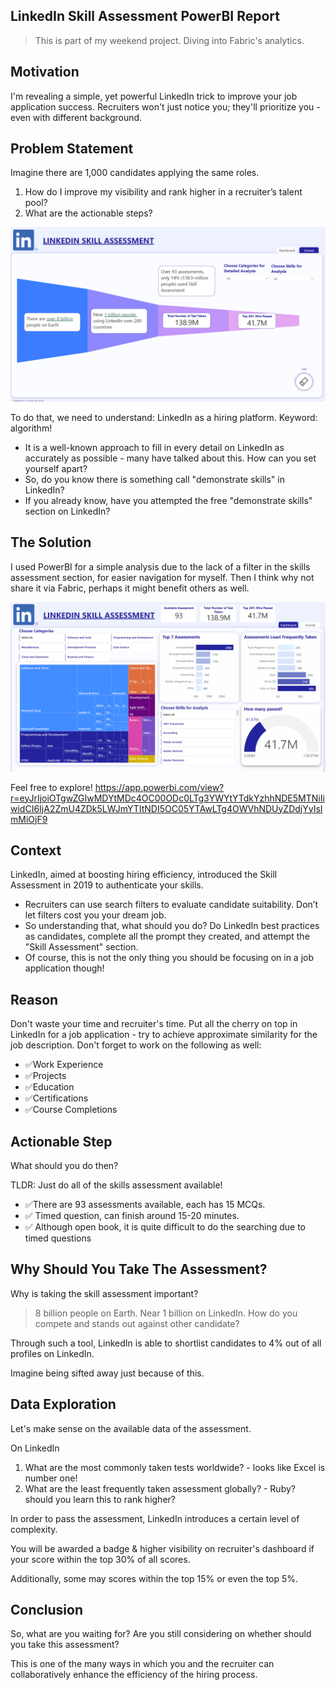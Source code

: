 ## LinkedIn Skill Assessment PowerBI Report

> This is part of my weekend project. Diving into Fabric's analytics.

## Motivation

I'm revealing a simple, yet powerful LinkedIn trick to improve your job application success. Recruiters won't just notice you; they'll prioritize you - even with different background.

## Problem Statement 

Imagine there are 1,000 candidates applying the same roles. 
1. How do I improve my visibility and rank higher in a recruiter’s talent pool?
2. What are the actionable steps?

![Alt text](PowerBI_funnel-1.PNG)

To do that, we need to understand:
LinkedIn as a hiring platform. Keyword: algorithm!
-  It is a well-known approach to fill in every detail on LinkedIn as accurately as possible - many have talked about this. How can you set yourself apart? 
- So, do you know there is something call "demonstrate skills" in LinkedIn?
- If you already know, have you attempted the free "demonstrate skills" section on LinkedIn?

## The Solution 
I used PowerBI for a simple analysis due to the lack of a filter in the skills assessment section, for easier navigation for myself. Then I think why not share it via Fabric, perhaps it might benefit others as well.

![Alt text](PowerBI_report-1.PNG) 


Feel free to explore!
https://app.powerbi.com/view?r=eyJrIjoiOTgwZGIwMDYtMDc4OC00ODc0LTg3YWYtYTdkYzhhNDE5MTNiIiwidCI6IjA2ZmU4ZDk5LWJmYTItNDI5OC05YTAwLTg4OWVhNDUyZDdjYyIsImMiOjF9


## Context 
LinkedIn, aimed at boosting hiring efficiency, introduced the Skill Assessment in 2019 to authenticate your skills. 

- Recruiters can use search filters to evaluate candidate suitability. Don’t let filters cost you your dream job.
- So understanding that, what should you do? Do LinkedIn best practices as candidates, complete all the prompt they created, and attempt the "Skill Assessment" section. 
- Of course, this is not the only thing you should be focusing on in a job application though!

## Reason
Don't waste your time and recruiter's time. Put all the cherry on top in LinkedIn for a job application - try to achieve approximate similarity for the job description. Don't forget to work on the following as well:

* ✅Work Experience
* ✅Projects
* ✅Education
* ✅Certifications
* ✅Course Completions

## Actionable Step
What should you do then?

TLDR: Just do all of the skills assessment available!

* ✅There are 93 assessments available, each has 15 MCQs. 
* ✅ Timed question, can finish around 15-20 minutes. 
* ✅ Although open book, it is quite difficult to do the searching due to timed questions

## Why Should You Take The Assessment?
Why is taking the skill assessment important?

> 8 billion people on Earth. Near 1 billion on LinkedIn. How do you compete and stands out against other candidate?

Through such a tool, LinkedIn is able to shortlist candidates to 4% out of all profiles on LinkedIn. 

Imagine being sifted away just because of this.

## Data Exploration

Let's make sense on the available  data of the assessment.

On LinkedIn
1. What are the most commonly taken tests worldwide? - looks like Excel is number one! 
2. What are the least frequently taken assessment globally? - Ruby? should you learn this to rank higher?

In order to pass the assessment, LinkedIn introduces a certain level of complexity. 

You will be awarded a badge & higher visibility on recruiter's dashboard if your score within the top 30% of all scores. 

Additionally, some may scores within the top 15% or even the top 5%.

## Conclusion
So, what are you waiting for? Are you still considering on whether should you take this assessment? 

This is one of the many ways in which you and the recruiter can collaboratively enhance the efficiency of the hiring process. 
